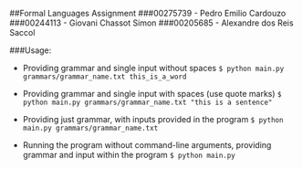 ##Formal Languages Assignment 
###00275739 - Pedro Emilio Cardouzo 
###00244113 - Giovani Chassot Simon 
###00205685 - Alexandre dos Reis Saccol

###Usage:

* Providing grammar and single input without spaces
``` $ python main.py grammars/grammar_name.txt this_is_a_word ```

* Providing grammar and single input with spaces (use quote marks)
```$ python main.py grammars/grammar_name.txt "this is a sentence"```

* Providing just grammar, with inputs provided in the program
```$ python main.py grammars/grammar_name.txt```

* Running the program without command-line arguments, providing grammar and input within the program
```$ python main.py```